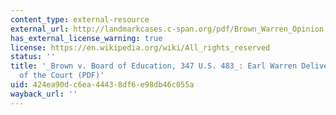```yaml
---
content_type: external-resource
external_url: http://landmarkcases.c-span.org/pdf/Brown_Warren_Opinion.pdf
has_external_license_warning: true
license: https://en.wikipedia.org/wiki/All_rights_reserved
status: ''
title: '_Brown v. Board of Education, 347 U.S. 483_: Earl Warren Delivered the Opinion
  of the Court (PDF)'
uid: 424ea90d-c6ea-4443-8df6-e98db46c055a
wayback_url: ''
---
```

